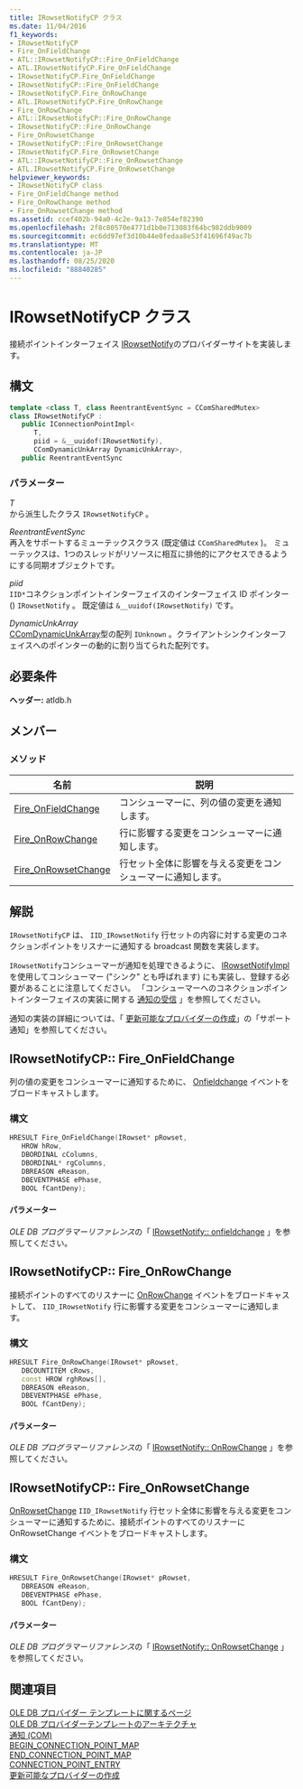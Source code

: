 ```yaml
---
title: IRowsetNotifyCP クラス
ms.date: 11/04/2016
f1_keywords:
- IRowsetNotifyCP
- Fire_OnFieldChange
- ATL::IRowsetNotifyCP::Fire_OnFieldChange
- ATL.IRowsetNotifyCP.Fire_OnFieldChange
- IRowsetNotifyCP.Fire_OnFieldChange
- IRowsetNotifyCP::Fire_OnFieldChange
- IRowsetNotifyCP.Fire_OnRowChange
- ATL.IRowsetNotifyCP.Fire_OnRowChange
- Fire_OnRowChange
- ATL::IRowsetNotifyCP::Fire_OnRowChange
- IRowsetNotifyCP::Fire_OnRowChange
- Fire_OnRowsetChange
- IRowsetNotifyCP::Fire_OnRowsetChange
- IRowsetNotifyCP.Fire_OnRowsetChange
- ATL::IRowsetNotifyCP::Fire_OnRowsetChange
- ATL.IRowsetNotifyCP.Fire_OnRowsetChange
helpviewer_keywords:
- IRowsetNotifyCP class
- Fire_OnFieldChange method
- Fire_OnRowChange method
- Fire_OnRowsetChange method
ms.assetid: ccef402b-94a0-4c2e-9a13-7e854ef82390
ms.openlocfilehash: 2f8c80570e4771d1b0e713083f64bc982ddb9009
ms.sourcegitcommit: ec6dd97ef3d10b44e0fedaa8e53f41696f49ac7b
ms.translationtype: MT
ms.contentlocale: ja-JP
ms.lasthandoff: 08/25/2020
ms.locfileid: "88840285"
---
```

# <a name="irowsetnotifycp-class"></a>IRowsetNotifyCP クラス

接続ポイントインターフェイス [IRowsetNotify](/previous-versions/windows/desktop/ms712959(v=vs.85))のプロバイダーサイトを実装します。

## <a name="syntax"></a>構文

```cpp
template <class T, class ReentrantEventSync = CComSharedMutex>
class IRowsetNotifyCP :
   public IConnectionPointImpl<
      T,
      piid = &__uuidof(IRowsetNotify),
      CComDynamicUnkArray DynamicUnkArray>,
   public ReentrantEventSync
```

### <a name="parameters"></a>パラメーター

*T*<br/>
から派生したクラス `IRowsetNotifyCP` 。

*ReentrantEventSync*<br/>
再入をサポートするミューテックスクラス (既定値は `CComSharedMutex` )。 ミューテックスは、1つのスレッドがリソースに相互に排他的にアクセスできるようにする同期オブジェクトです。

*piid*<br/>
`IID*`コネクションポイントインターフェイスのインターフェイス ID ポインター () `IRowsetNotify` 。 既定値は `&__uuidof(IRowsetNotify)` です。

*DynamicUnkArray*<br/>
[CComDynamicUnkArray](../../atl/reference/ccomdynamicunkarray-class.md)型の配列 `IUnknown` 。クライアントシンクインターフェイスへのポインターの動的に割り当てられた配列です。

## <a name="requirements"></a>必要条件

**ヘッダー:** atldb.h

## <a name="members"></a>メンバー

### <a name="methods"></a>メソッド

| 名前 | 説明 |
|-|-|
|[Fire_OnFieldChange](#onfieldchange)|コンシューマーに、列の値の変更を通知します。|
|[Fire_OnRowChange](#onrowchange)|行に影響する変更をコンシューマーに通知します。|
|[Fire_OnRowsetChange](#onrowsetchange)|行セット全体に影響を与える変更をコンシューマーに通知します。|

## <a name="remarks"></a>解説

`IRowsetNotifyCP` は、 `IID_IRowsetNotify` 行セットの内容に対する変更のコネクションポイントをリスナーに通知する broadcast 関数を実装します。

`IRowsetNotify`コンシューマーが通知を処理できるように、 [IRowsetNotifyImpl](../../data/oledb/irowsetnotifyimpl-class.md)を使用してコンシューマー ("シンク" とも呼ばれます) にも実装し、登録する必要があることに注意してください。 「コンシューマーへのコネクションポイントインターフェイスの実装に関する [通知の受信](../../data/oledb/receiving-notifications.md) 」を参照してください。

通知の実装の詳細については、「 [更新可能なプロバイダーの作成](../../data/oledb/creating-an-updatable-provider.md)」の「サポート通知」を参照してください。

## <a name="irowsetnotifycpfire_onfieldchange"></a><a name="onfieldchange"></a> IRowsetNotifyCP:: Fire_OnFieldChange

列の値の変更をコンシューマーに通知するために、 [Onfieldchange](/previous-versions/windows/desktop/ms715961(v=vs.85)) イベントをブロードキャストします。

### <a name="syntax"></a>構文

```cpp
HRESULT Fire_OnFieldChange(IRowset* pRowset,
   HROW hRow,
   DBORDINAL cColumns,
   DBORDINAL* rgColumns,
   DBREASON eReason,
   DBEVENTPHASE ePhase,
   BOOL fCantDeny);
```

#### <a name="parameters"></a>パラメーター

*OLE DB プログラマーリファレンス*の「 [IRowsetNotify:: onfieldchange](/previous-versions/windows/desktop/ms715961(v=vs.85)) 」を参照してください。

## <a name="irowsetnotifycpfire_onrowchange"></a><a name="onrowchange"></a> IRowsetNotifyCP:: Fire_OnRowChange

接続ポイントのすべてのリスナーに [OnRowChange](/previous-versions/windows/desktop/ms722694(v=vs.85)) イベントをブロードキャストして、 `IID_IRowsetNotify` 行に影響する変更をコンシューマーに通知します。

### <a name="syntax"></a>構文

```cpp
HRESULT Fire_OnRowChange(IRowset* pRowset,
   DBCOUNTITEM cRows,
   const HROW rghRows[],
   DBREASON eReason,
   DBEVENTPHASE ePhase,
   BOOL fCantDeny);
```

#### <a name="parameters"></a>パラメーター

*OLE DB プログラマーリファレンス*の「 [IRowsetNotify:: OnRowChange](/previous-versions/windows/desktop/ms722694(v=vs.85)) 」を参照してください。

## <a name="irowsetnotifycpfire_onrowsetchange"></a><a name="onrowsetchange"></a> IRowsetNotifyCP:: Fire_OnRowsetChange

[OnRowsetChange](/previous-versions/windows/desktop/ms722669(v=vs.85)) `IID_IRowsetNotify` 行セット全体に影響を与える変更をコンシューマーに通知するために、接続ポイントのすべてのリスナーに OnRowsetChange イベントをブロードキャストします。

### <a name="syntax"></a>構文

```cpp
HRESULT Fire_OnRowsetChange(IRowset* pRowset,
   DBREASON eReason,
   DBEVENTPHASE ePhase,
   BOOL fCantDeny);
```

#### <a name="parameters"></a>パラメーター

*OLE DB プログラマーリファレンス*の「 [IRowsetNotify:: OnRowsetChange](/previous-versions/windows/desktop/ms722669(v=vs.85)) 」を参照してください。

## <a name="see-also"></a>関連項目

[OLE DB プロバイダー テンプレートに関するページ](../../data/oledb/ole-db-provider-templates-cpp.md)<br/>
[OLE DB プロバイダーテンプレートのアーキテクチャ](../../data/oledb/ole-db-provider-template-architecture.md)<br/>
[通知 (COM)](/windows/win32/com/notifications)<br/>
[BEGIN_CONNECTION_POINT_MAP](../../atl/reference/connection-point-macros.md#begin_connection_point_map)<br/>
[END_CONNECTION_POINT_MAP](../../atl/reference/connection-point-macros.md#end_connection_point_map)<br/>
[CONNECTION_POINT_ENTRY](../../atl/reference/connection-point-macros.md#connection_point_entry)<br/>
[更新可能なプロバイダーの作成](../../data/oledb/creating-an-updatable-provider.md)
